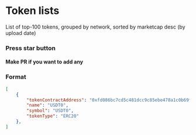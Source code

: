 # Token lists

List of top-100 tokens, grouped by network, sorted by marketcap desc (by upload date)

### Press star button
#### Make PR if you want to add any

### Format

```JSON
[
    {
        "tokenContractAddress": "0xfd086bc7cd5c481dcc9c85ebe478a1c0b69fcbb9",
        "name": "USDT0",
        "symbol": "USDT0",
        "tokenType": "ERC20"
    },
]
```
